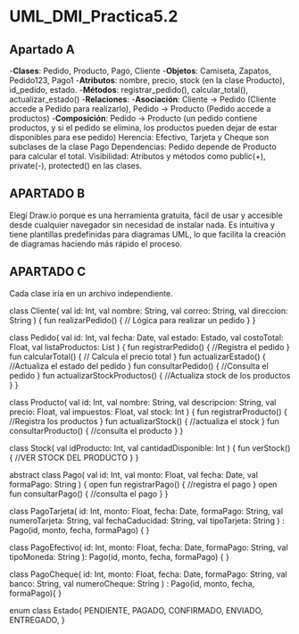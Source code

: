 # UML_DMI_Practica5.2

## Apartado A 

-**Clases**: Pedido, Producto, Pago, Cliente
-**Objetos**: Camiseta, Zapatos, Pedido123, Pago1
-**Atributos**: nombre, precio, stock (en la clase Producto), id_pedido, estado.
-**Métodos**: registrar_pedido(), calcular_total(), actualizar_estado()
-**Relaciones**:
-**Asociación**: Cliente → Pedido (Cliente accede a Pedido para realizarlo), Pedido → Producto (Pedido accede a productos)
-**Composición**: Pedido → Producto (un pedido contiene productos, y si el pedido se elimina, los productos pueden dejar de estar disponibles para ese pedido)
Herencia: Efectivo, Tarjeta y Cheque son subclases de la clase Pago
Dependencias: Pedido depende de Producto para calcular el total.
Visibilidad: Atributos y métodos como public(+), private(-), protected() en las clases.


## APARTADO B

Elegí Draw.io porque es una herramienta gratuita, fácil de usar y accesible desde cualquier navegador sin necesidad de instalar nada. Es intuitiva y tiene plantillas predefinidas para diagramas UML, lo que facilita la creación de diagramas haciendo más rápido el proceso.


## APARTADO C

Cada clase iría en un archivo independiente.

class Cliente(
    val id: Int,
    val nombre: String,
    val correo: String,
    val direccion: String
) {
    fun realizarPedido() {
        // Lógica para realizar un pedido
    }
}

class Pedido(
    val id: Int,
    val fecha: Date,
    val estado: Estado,
    val costoTotal: Float,
    val listaProductos: List<Producto>
) {
    fun registrarPedido() {
        //Registra el pedido
    }
    fun calcularTotal() {
        // Calcula el precio total
    }
    fun actualizarEstado() {
        //Actualiza el estado del pedido
    }
    fun consultarPedido() {
        //Consulta el pedido
    }
    fun actualizarStockProductos() {
        //Actualiza stock de los productos
    }
}

class Producto(
    val id: Int,
    val nombre: String,
    val descripcion: String,
    val precio: Float,
    val impuestos: Float,
    val stock: Int
) {
    fun registrarProducto() {
        //Registra los productos
    }
    fun actualizarStock() {
        //actualiza el stock
    }
    fun consultarProducto() {
        //consulta el producto
    }
}

class Stock(
    val idProducto: Int,
    val cantidadDisponible: Int
) {
    fun verStock() {
        //VER STOCK DEL PRODUCTO
    }
}

abstract class Pago(
    val id: Int,
    val monto: Float,
    val fecha: Date,
    val formaPago: String
) {
    open fun registrarPago() {
        //registra el pago
    }
    open fun consultarPago() {
        //consulta el pago
    }
}

class PagoTarjeta(
    id: Int,
    monto: Float,
    fecha: Date,
    formaPago: String,
    val numeroTarjeta: String,
    val fechaCaducidad: String,
    val tipoTarjeta: String
) : Pago(id, monto, fecha, formaPago) {
}

class PagoEfectivo(
    id: Int,
    monto: Float,
    fecha: Date,
    formaPago: String,
    val tipoMoneda: String
): Pago(id, monto, fecha, formaPago) {
}

class PagoCheque(
    id: Int,
    monto: Float,
    fecha: Date,
    formaPago: String,
    val banco: String,
    val numeroCheque: String
) : Pago(id, monto, fecha, formaPago){
}

enum class Estado{
    PENDIENTE, PAGADO, CONFIRMADO, ENVIADO, ENTREGADO,
}

